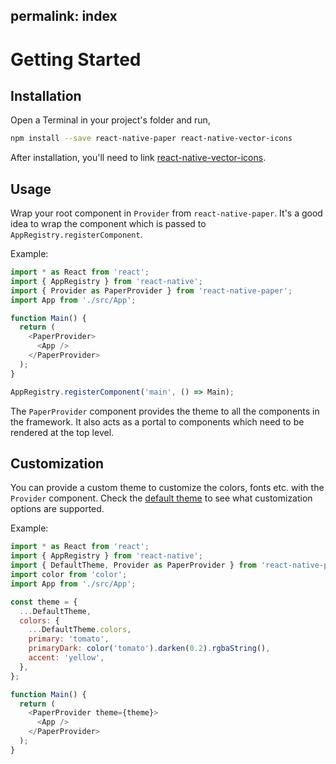 permalink: index
---

Getting Started
===============

## Installation

Open a Terminal in your project's folder and run,

```sh
npm install --save react-native-paper react-native-vector-icons
```

After installation, you'll need to link [react-native-vector-icons](https://github.com/oblador/react-native-vector-icons).


## Usage

Wrap your root component in `Provider` from `react-native-paper`. It's a good idea to wrap the component which is passed to `AppRegistry.registerComponent`.

Example:

```js
import * as React from 'react';
import { AppRegistry } from 'react-native';
import { Provider as PaperProvider } from 'react-native-paper';
import App from './src/App';

function Main() {
  return (
    <PaperProvider>
      <App />
    </PaperProvider>
  );
}

AppRegistry.registerComponent('main', () => Main);
```

The `PaperProvider` component provides the theme to all the components in the framework. It also acts as a portal to components which need to be rendered at the top level.


## Customization

You can provide a custom theme to customize the colors, fonts etc. with the `Provider` component. Check the [default theme](blob/master/src/styles/DefaultTheme.js) to see what customization options are supported.

Example:

```js
import * as React from 'react';
import { AppRegistry } from 'react-native';
import { DefaultTheme, Provider as PaperProvider } from 'react-native-paper';
import color from 'color';
import App from './src/App';

const theme = {
  ...DefaultTheme,
  colors: {
    ...DefaultTheme.colors,
    primary: 'tomato',
    primaryDark: color('tomato').darken(0.2).rgbaString(),
    accent: 'yellow',
  },
};

function Main() {
  return (
    <PaperProvider theme={theme}>
      <App />
    </PaperProvider>
  );
}
```
